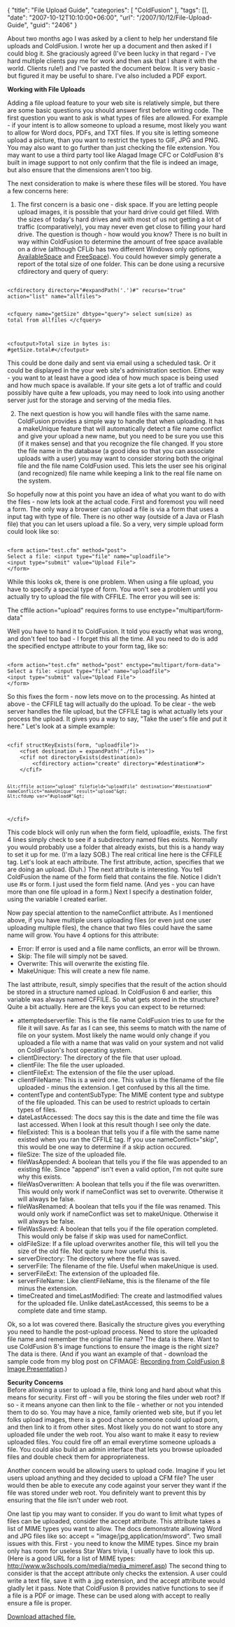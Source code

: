 {
	"title": "File Upload Guide",
	"categories": [
		"ColdFusion"
	],
	"tags": [],
	"date": "2007-10-12T10:10:00+06:00",
	"url": "/2007/10/12/File-Upload-Guide",
	"guid": "2406"
}

About two months ago I was asked by a client to help her understand file uploads and ColdFusion. I wrote her up a document and then asked if I could blog it. She graciously agreed (I've been lucky in that regard - I've hard multiple clients pay me for work and then ask that I share it with the world. Clients rule!) and I've pasted the document below. It is very basic - but figured it may be useful to share. I've also included a PDF export.
<!--more-->
<b>Working with File Uploads</b>

Adding a file upload feature to your web site is relatively simple, but there are some basic questions you should answer first before writing code. The first question you want to ask is what types of files are allowed. For example - if your intent is to allow someone to upload a resume, most likely you want to allow for Word docs, PDFs, and TXT files. If you site is letting someone upload a picture, than you want to restrict the types to GIF, JPG and PNG. You may also want to go further than just checking the file extension. You may want to use a third party tool like Alagad Image CFC or ColdFusion 8's built in image support to not only confirm that the file is indeed an image, but also ensure that the dimensions aren't too big.

The next consideration to make is where these files will be stored. You have a few concerns here:

1) The first concern is a basic one - disk space. If you are letting people upload images, it is possible that your hard drive could get filled. With the sizes of today's hard drives and with most of us not getting a lot of traffic (comparatively), you may never even get close to filling your hard drive. The question is though - how would you know? There is no built in way within ColdFusion to determine the amount of free space available on a drive (although CFLib has two different Windows only options, <a href="http://www.cflib.org/udf.cfm?ID=101">AvailableSpace</a> and <a href="http://www.cflib.org/udf.cfm?ID=105">FreeSpace</a>). You could however simply generate a report of the total size of one folder. This can be done using a recursive cfdirectory and query of query:

<code>
&lt;cfdirectory directory="#expandPath('.')#" recurse="true" action="list" name="allfiles"&gt;

&lt;cfquery name="getSize" dbtype="query"&gt;
select    sum(size) as total
from    allfiles
&lt;/cfquery&gt;

&lt;cfoutput&gt;Total size in bytes is: #getSize.total#&lt;/cfoutput&gt;
</code>

This could be done daily and sent via email using a scheduled task. Or it could be displayed in the your web site's administration section. Either way - you want to at least have a good idea of how much space is being used and how much space is available. If your site gets a lot of traffic and could possibly have quite a few uploads, you may need to look into using another server just for the storage and serving of the media files.

2) The next question is how you will handle files with the same name. ColdFusion provides a simple way to handle that when uploading. It has a makeUnique feature that will automatically detect a file name conflict and give your upload a new name, but you need to be sure you use this (if it makes sense) and that you recognize the file changed. If you store the file name in the database (a good idea so that you can associate uploads with a user) you may want to consider storing both the original file and the file name ColdFusion used. This lets the user see his original (and recognized) file name while keeping a link to the real file name on the system.

So hopefully now at this point you have an idea of what you want to do with the files - now lets look at the actual code. First and foremost you will need a form. The only way a browser can upload a file is via a form that uses a input tag with type of file. There is no other way (outside of a Java or Flash file) that you can let users upload a file. So a very, very simple upload form could look like so:

<code>
&lt;form action="test.cfm" method="post"&gt;
Select a file: &lt;input type="file" name="uploadfile"&gt;
&lt;input type="submit" value="Upload File"&gt;
&lt;/form&gt;
</code>

While this looks ok, there is one problem. When using a file upload, you have to specify a special type of form. You won't see a problem until you actually try to upload the file with CFFILE. The error you will see is:

The cffile action="upload" requires forms to use enctype="multipart/form-data"

Well you have to hand it to ColdFusion. It told you exactly what was wrong, and don't feel too bad - I forget this all the time. All you need to do is add the specified enctype attribute to your form tag, like so:

<code>
&lt;form action="test.cfm" method="post" enctype="multipart/form-data"&gt;
Select a file: &lt;input type="file" name="uploadfile"&gt;
&lt;input type="submit" value="Upload File"&gt;
&lt;/form&gt;
</code>

So this fixes the form - now lets move on to the processing. As hinted at above - the CFFILE tag will actually do the upload. To be clear - the web server handles the file upload, but the CFFILE tag is what actually lets your process the upload. It gives you a way to say, "Take the user's file and put it here." Let's look at a simple example:

<code>
&lt;cfif structKeyExists(form, "uploadfile")&gt;
    &lt;cfset destination = expandPath("./files")&gt;
    &lt;cfif not directoryExists(destination)&gt;
        &lt;cfdirectory action="create" directory="#destination#"&gt;
    &lt;/cfif&gt;
   
    &lt;cffile action="upload" filefield="uploadfile" destination="#destination#" nameConflict="makeUnique" result="upload"&gt;
    &lt;cfdump var="#upload#"&gt;
&lt;/cfif&gt;
</code>

This code block will only run when the form field, uploadfile, exists. The first 4 lines simply check to see if a subdirectory named files exists. Normally you would probably use a folder that already exists, but this is a handy way to set it up for me. (I'm a lazy SOB.) The real critical line here is the CFFILE tag. Let's look at each attribute. The first attribute, action, specifies that we are doing an upload. (Duh.) The next attribute is interesting. You tell ColdFusion the name of the form field that contains the file. Notice I didn't use #s or form. I just used the form field name. (And yes - you can have more than one file upload in a form.) Next I specify a destination folder, using the variable I created earlier.

Now pay special attention to the nameConflict attribute. As I mentioned above, if you have multiple users uploading files (or even just one user uploading multiple files), the chance that two files could have the same name will grow. You have 4 options for this attribute:

<ul>
<li>Error: If error is used and a file name conflicts, an error will be thrown.
<li>Skip: The file will simply not be saved.
<li>Overwrite: This will overwrite the existing file.
<li>MakeUnique: This will create a new file name.
</ul>


The last attribute, result, simply specifies that the result of the action should be stored in a structure named upload. In ColdFusion 6 and earlier, this variable was always named CFFILE. So what gets stored in the structure? Quite a bit actually. Here are the keys you can expect to be returned:

<ul>
<li>attemptedserverfile: This is the file name ColdFusion tries to use for the file it will save. As far as I can see, this seems to match with the name of file on your system. Most likely the name would only change if you uploaded a file with a name that was valid on your system and not valid on ColdFusion's host operating system.
<li>clientDirectory: The directory of the file that user upload.
<li>clientFile: The file the user uploaded.
<li>clientFileExt: The extension of the file the user upload.
<li>clientFileName: This is a weird one. This value is the filename of the file uploaded - minus the extension. I get confused by this all the time.
<li>contentType and contentSubType: The MIME content type and subtype of the file uploaded. This can be used to restrict uploads to certain types of files.
<li>dateLastAccessed: The docs say this is the date and time the file was last accessed. When I look at this result though I see only the date.
<li>fileExisted: This is a boolean that tells you if a file with the same name existed when you ran the CFFILE tag. If you use nameConflict="skip", this would be one way to determine if a skip action occured.
<li>fileSize: The size of the uploaded file.
<li>fileWasAppended: A boolean that tells you if the file was appended to an existing file. Since "append" isn't even a valid option, I'm not quite sure why this exists.
<li>fileWasOverwritten: A boolean that tells you if the file was overwritten. This would only work if nameConflict was set to overwrite. Otherwise it will always be false.
<li>fileWasRenamed: A boolean that tells you if the file was renamed. This would only work if nameConflict was set to makeUnique. Otherwise it will always be false.
<li>fileWasSaved: A boolean that tells you if the file operation completed. This would only be false if skip was used for nameConflict.
<li>oldFileSize: If a file upload overwrites another file, this will tell you the size of the old file. Not quite sure how useful this is.
<li>serverDirectory: The directory where the file was saved.
<li>serverFile: The filename of the file. Useful when makeUnique is used.
<li>serverFileExt: The extension of the uploaded file.
<li>serverFileName: Like clientFileName, this is the filename of the file minus the extension.
<li>timeCreated and timeLastModified: The create and lastmodified values for the uploaded file. Unlike dateLastAccessed, this seems to be a complete date and time stamp.
</ul>

Ok, so a lot was covered there. Basically the structure gives you everything you need to handle the post-upload process. Need to store the uploaded file name and remember the original file name? The data is there. Want to use ColdFusion 8's image functions to ensure the image is the right size? The data is there. (And if you want an example of that - download the sample code from my blog post on CFIMAGE: <a href="http://www.raymondcamden.com/index.cfm/2007/8/9/Recording-from-ColdFusion-8-Image-Presentation">Recording from ColdFusion 8 Image Presentation</a>.)

<b>Security Concerns</b><br>
Before allowing a user to upload a file, think long and hard about what this means for security. First off - will you be storing the files under web root? If so - it means anyone can then link to the file - whether or not you intended them to do so. You may have a nice, family oriented web  site, but if you let folks upload images, there is a good chance someone could upload porn, and then link to it from other sites. Most likely you do not want to store any uploaded file under the web root. You also want to make it easy to review uploaded files. You could fire off an email everytime someone uploads a file. You could also build an admin interface that lets you browse uploaded files and double check them for appropriateness.

Another concern would be allowing users to upload code. Imagine if you let users upload anything and they decided to upload a CFM file? The user would then be able to execute any code against your server they want if the file was stored under web root. You definitely want to prevent this by ensuring that the file isn't under web root.

One last tip you may want to consider. If you do want to limit what types of files can be uploaded, consider the accept attribute. This attribute takes a list of MIME types you want to allow. The docs demonstrate allowing Word and JPG files like so: accept = "image/jpg,application/msword". Two small issues with this. First - you need to know the MIME types. Since my brain only has room for useless Star Wars trivia, I usually have to look this up. (Here is a good URL for a list of MIME types: <a href="http://www.w3schools.com/media/media_mimeref.asp">http://www.w3schools.com/media/media_mimeref.asp</a>) The second thing to consider is that the accept attribute only checks the extension. A user could write a text file, save it with a .jpg extension, and the accept attribute would gladly let it pass. Note that ColdFusion 8 provides native functions to see if a file is a PDF or image. These can be used along with accept to really ensure a file is proper.<p><a href='enclosures/D%3A%5Chosts%5Cwww%2Ecoldfusionjedi%2Ecom%5Cenclosures%2FWorking%20with%20File%20Uploads%2Epdf'>Download attached file.</a></p>
